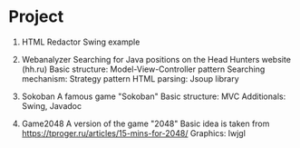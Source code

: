 # Project
1. HTML Redactor
Swing example

2. Webanalyzer
Searching for Java positions on the Head Hunters website (hh.ru)
Basic structure: Model-View-Controller pattern
Searching mechanism: Strategy pattern
HTML parsing: Jsoup library

3. Sokoban
A famous game "Sokoban"
Basic structure: MVC
Additionals: Swing, Javadoc

4. Game2048
A version of the game "2048"
Basic idea is taken from https://tproger.ru/articles/15-mins-for-2048/
Graphics: lwjgl

